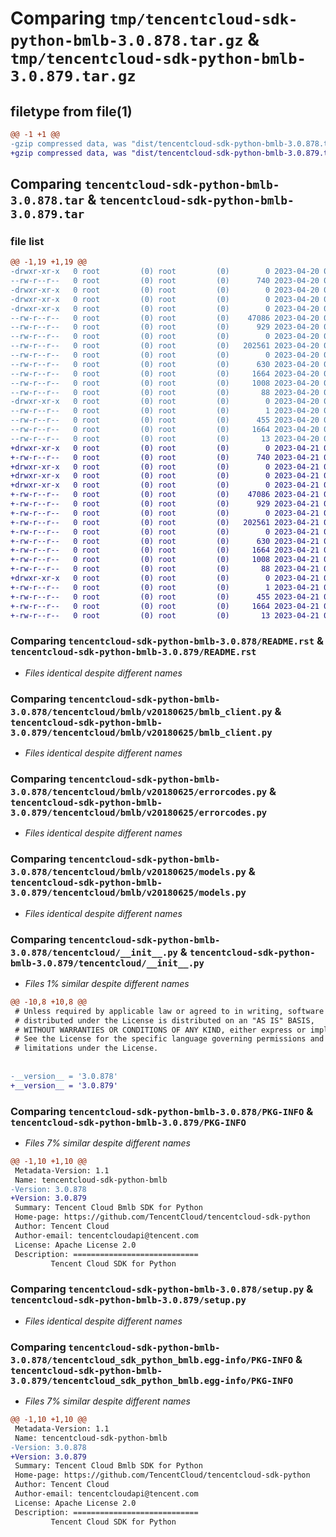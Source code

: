 # Comparing `tmp/tencentcloud-sdk-python-bmlb-3.0.878.tar.gz` & `tmp/tencentcloud-sdk-python-bmlb-3.0.879.tar.gz`

## filetype from file(1)

```diff
@@ -1 +1 @@
-gzip compressed data, was "dist/tencentcloud-sdk-python-bmlb-3.0.878.tar", last modified: Thu Apr 20 00:20:45 2023, max compression
+gzip compressed data, was "dist/tencentcloud-sdk-python-bmlb-3.0.879.tar", last modified: Fri Apr 21 00:34:01 2023, max compression
```

## Comparing `tencentcloud-sdk-python-bmlb-3.0.878.tar` & `tencentcloud-sdk-python-bmlb-3.0.879.tar`

### file list

```diff
@@ -1,19 +1,19 @@
-drwxr-xr-x   0 root         (0) root         (0)        0 2023-04-20 00:20:45.000000 tencentcloud-sdk-python-bmlb-3.0.878/
--rw-r--r--   0 root         (0) root         (0)      740 2023-04-20 00:20:44.000000 tencentcloud-sdk-python-bmlb-3.0.878/README.rst
-drwxr-xr-x   0 root         (0) root         (0)        0 2023-04-20 00:20:45.000000 tencentcloud-sdk-python-bmlb-3.0.878/tencentcloud/
-drwxr-xr-x   0 root         (0) root         (0)        0 2023-04-20 00:20:45.000000 tencentcloud-sdk-python-bmlb-3.0.878/tencentcloud/bmlb/
-drwxr-xr-x   0 root         (0) root         (0)        0 2023-04-20 00:20:45.000000 tencentcloud-sdk-python-bmlb-3.0.878/tencentcloud/bmlb/v20180625/
--rw-r--r--   0 root         (0) root         (0)    47086 2023-04-20 00:20:44.000000 tencentcloud-sdk-python-bmlb-3.0.878/tencentcloud/bmlb/v20180625/bmlb_client.py
--rw-r--r--   0 root         (0) root         (0)      929 2023-04-20 00:20:44.000000 tencentcloud-sdk-python-bmlb-3.0.878/tencentcloud/bmlb/v20180625/errorcodes.py
--rw-r--r--   0 root         (0) root         (0)        0 2023-04-20 00:20:44.000000 tencentcloud-sdk-python-bmlb-3.0.878/tencentcloud/bmlb/v20180625/__init__.py
--rw-r--r--   0 root         (0) root         (0)   202561 2023-04-20 00:20:44.000000 tencentcloud-sdk-python-bmlb-3.0.878/tencentcloud/bmlb/v20180625/models.py
--rw-r--r--   0 root         (0) root         (0)        0 2023-04-20 00:20:44.000000 tencentcloud-sdk-python-bmlb-3.0.878/tencentcloud/bmlb/__init__.py
--rw-r--r--   0 root         (0) root         (0)      630 2023-04-20 00:20:44.000000 tencentcloud-sdk-python-bmlb-3.0.878/tencentcloud/__init__.py
--rw-r--r--   0 root         (0) root         (0)     1664 2023-04-20 00:20:45.000000 tencentcloud-sdk-python-bmlb-3.0.878/PKG-INFO
--rw-r--r--   0 root         (0) root         (0)     1008 2023-04-20 00:20:44.000000 tencentcloud-sdk-python-bmlb-3.0.878/setup.py
--rw-r--r--   0 root         (0) root         (0)       88 2023-04-20 00:20:45.000000 tencentcloud-sdk-python-bmlb-3.0.878/setup.cfg
-drwxr-xr-x   0 root         (0) root         (0)        0 2023-04-20 00:20:45.000000 tencentcloud-sdk-python-bmlb-3.0.878/tencentcloud_sdk_python_bmlb.egg-info/
--rw-r--r--   0 root         (0) root         (0)        1 2023-04-20 00:20:45.000000 tencentcloud-sdk-python-bmlb-3.0.878/tencentcloud_sdk_python_bmlb.egg-info/dependency_links.txt
--rw-r--r--   0 root         (0) root         (0)      455 2023-04-20 00:20:45.000000 tencentcloud-sdk-python-bmlb-3.0.878/tencentcloud_sdk_python_bmlb.egg-info/SOURCES.txt
--rw-r--r--   0 root         (0) root         (0)     1664 2023-04-20 00:20:45.000000 tencentcloud-sdk-python-bmlb-3.0.878/tencentcloud_sdk_python_bmlb.egg-info/PKG-INFO
--rw-r--r--   0 root         (0) root         (0)       13 2023-04-20 00:20:45.000000 tencentcloud-sdk-python-bmlb-3.0.878/tencentcloud_sdk_python_bmlb.egg-info/top_level.txt
+drwxr-xr-x   0 root         (0) root         (0)        0 2023-04-21 00:34:01.000000 tencentcloud-sdk-python-bmlb-3.0.879/
+-rw-r--r--   0 root         (0) root         (0)      740 2023-04-21 00:34:00.000000 tencentcloud-sdk-python-bmlb-3.0.879/README.rst
+drwxr-xr-x   0 root         (0) root         (0)        0 2023-04-21 00:34:01.000000 tencentcloud-sdk-python-bmlb-3.0.879/tencentcloud/
+drwxr-xr-x   0 root         (0) root         (0)        0 2023-04-21 00:34:01.000000 tencentcloud-sdk-python-bmlb-3.0.879/tencentcloud/bmlb/
+drwxr-xr-x   0 root         (0) root         (0)        0 2023-04-21 00:34:01.000000 tencentcloud-sdk-python-bmlb-3.0.879/tencentcloud/bmlb/v20180625/
+-rw-r--r--   0 root         (0) root         (0)    47086 2023-04-21 00:34:00.000000 tencentcloud-sdk-python-bmlb-3.0.879/tencentcloud/bmlb/v20180625/bmlb_client.py
+-rw-r--r--   0 root         (0) root         (0)      929 2023-04-21 00:34:00.000000 tencentcloud-sdk-python-bmlb-3.0.879/tencentcloud/bmlb/v20180625/errorcodes.py
+-rw-r--r--   0 root         (0) root         (0)        0 2023-04-21 00:34:00.000000 tencentcloud-sdk-python-bmlb-3.0.879/tencentcloud/bmlb/v20180625/__init__.py
+-rw-r--r--   0 root         (0) root         (0)   202561 2023-04-21 00:34:00.000000 tencentcloud-sdk-python-bmlb-3.0.879/tencentcloud/bmlb/v20180625/models.py
+-rw-r--r--   0 root         (0) root         (0)        0 2023-04-21 00:34:00.000000 tencentcloud-sdk-python-bmlb-3.0.879/tencentcloud/bmlb/__init__.py
+-rw-r--r--   0 root         (0) root         (0)      630 2023-04-21 00:34:00.000000 tencentcloud-sdk-python-bmlb-3.0.879/tencentcloud/__init__.py
+-rw-r--r--   0 root         (0) root         (0)     1664 2023-04-21 00:34:01.000000 tencentcloud-sdk-python-bmlb-3.0.879/PKG-INFO
+-rw-r--r--   0 root         (0) root         (0)     1008 2023-04-21 00:34:00.000000 tencentcloud-sdk-python-bmlb-3.0.879/setup.py
+-rw-r--r--   0 root         (0) root         (0)       88 2023-04-21 00:34:01.000000 tencentcloud-sdk-python-bmlb-3.0.879/setup.cfg
+drwxr-xr-x   0 root         (0) root         (0)        0 2023-04-21 00:34:01.000000 tencentcloud-sdk-python-bmlb-3.0.879/tencentcloud_sdk_python_bmlb.egg-info/
+-rw-r--r--   0 root         (0) root         (0)        1 2023-04-21 00:34:01.000000 tencentcloud-sdk-python-bmlb-3.0.879/tencentcloud_sdk_python_bmlb.egg-info/dependency_links.txt
+-rw-r--r--   0 root         (0) root         (0)      455 2023-04-21 00:34:01.000000 tencentcloud-sdk-python-bmlb-3.0.879/tencentcloud_sdk_python_bmlb.egg-info/SOURCES.txt
+-rw-r--r--   0 root         (0) root         (0)     1664 2023-04-21 00:34:01.000000 tencentcloud-sdk-python-bmlb-3.0.879/tencentcloud_sdk_python_bmlb.egg-info/PKG-INFO
+-rw-r--r--   0 root         (0) root         (0)       13 2023-04-21 00:34:01.000000 tencentcloud-sdk-python-bmlb-3.0.879/tencentcloud_sdk_python_bmlb.egg-info/top_level.txt
```

### Comparing `tencentcloud-sdk-python-bmlb-3.0.878/README.rst` & `tencentcloud-sdk-python-bmlb-3.0.879/README.rst`

 * *Files identical despite different names*

### Comparing `tencentcloud-sdk-python-bmlb-3.0.878/tencentcloud/bmlb/v20180625/bmlb_client.py` & `tencentcloud-sdk-python-bmlb-3.0.879/tencentcloud/bmlb/v20180625/bmlb_client.py`

 * *Files identical despite different names*

### Comparing `tencentcloud-sdk-python-bmlb-3.0.878/tencentcloud/bmlb/v20180625/errorcodes.py` & `tencentcloud-sdk-python-bmlb-3.0.879/tencentcloud/bmlb/v20180625/errorcodes.py`

 * *Files identical despite different names*

### Comparing `tencentcloud-sdk-python-bmlb-3.0.878/tencentcloud/bmlb/v20180625/models.py` & `tencentcloud-sdk-python-bmlb-3.0.879/tencentcloud/bmlb/v20180625/models.py`

 * *Files identical despite different names*

### Comparing `tencentcloud-sdk-python-bmlb-3.0.878/tencentcloud/__init__.py` & `tencentcloud-sdk-python-bmlb-3.0.879/tencentcloud/__init__.py`

 * *Files 1% similar despite different names*

```diff
@@ -10,8 +10,8 @@
 # Unless required by applicable law or agreed to in writing, software
 # distributed under the License is distributed on an "AS IS" BASIS,
 # WITHOUT WARRANTIES OR CONDITIONS OF ANY KIND, either express or implied.
 # See the License for the specific language governing permissions and
 # limitations under the License.
 
 
-__version__ = '3.0.878'
+__version__ = '3.0.879'
```

### Comparing `tencentcloud-sdk-python-bmlb-3.0.878/PKG-INFO` & `tencentcloud-sdk-python-bmlb-3.0.879/PKG-INFO`

 * *Files 7% similar despite different names*

```diff
@@ -1,10 +1,10 @@
 Metadata-Version: 1.1
 Name: tencentcloud-sdk-python-bmlb
-Version: 3.0.878
+Version: 3.0.879
 Summary: Tencent Cloud Bmlb SDK for Python
 Home-page: https://github.com/TencentCloud/tencentcloud-sdk-python
 Author: Tencent Cloud
 Author-email: tencentcloudapi@tencent.com
 License: Apache License 2.0
 Description: ============================
         Tencent Cloud SDK for Python
```

### Comparing `tencentcloud-sdk-python-bmlb-3.0.878/setup.py` & `tencentcloud-sdk-python-bmlb-3.0.879/setup.py`

 * *Files identical despite different names*

### Comparing `tencentcloud-sdk-python-bmlb-3.0.878/tencentcloud_sdk_python_bmlb.egg-info/PKG-INFO` & `tencentcloud-sdk-python-bmlb-3.0.879/tencentcloud_sdk_python_bmlb.egg-info/PKG-INFO`

 * *Files 7% similar despite different names*

```diff
@@ -1,10 +1,10 @@
 Metadata-Version: 1.1
 Name: tencentcloud-sdk-python-bmlb
-Version: 3.0.878
+Version: 3.0.879
 Summary: Tencent Cloud Bmlb SDK for Python
 Home-page: https://github.com/TencentCloud/tencentcloud-sdk-python
 Author: Tencent Cloud
 Author-email: tencentcloudapi@tencent.com
 License: Apache License 2.0
 Description: ============================
         Tencent Cloud SDK for Python
```

